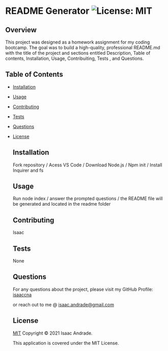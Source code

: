 # README Generator ![License: MIT](https://img.shields.io/badge/License-MIT-blue.svg)

  ## Overview

  This project was designed as a homework assignment for my coding bootcamp. The goal was to build a high-quality, professional README.md with the title of the project and sections entitled Description, Table of contents, Installation, Usage, Contribuiting, Tests , and Questions.

  ## Table of Contents

  - [Installation](#installation)
  - [Usage](#usage)
  - [Contributing](#contributing)
  - [Tests](#tests)
  - [Questions](#questions)
  - [License](#license)

    ## Installation

    Fork repository / Acess VS Code / Download Node.js / Npm init / Install Inquirer and fs

    ## Usage

    Run node index / answer the prompted questions / the README file will be generated and located in the readme folder

    ## Contributing

    Isaac
    ## Tests

    None

    ## Questions

    For any questions about the project, please visit my 
    GitHub Profile: 
    [isaaccna](https://github.com/isaaccna) 

    or reach out to me @ isaac.andrade@gmail.com

    ## License
    
    [MIT](https://opensource.org/licenses/MIT)
     Copyright © 2021 Isaac Andrade. 

     This application is covered under the MIT License.